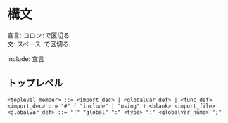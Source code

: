 # 構文

宣言: コロン`:`で区切る  
文: スペース` `で区切る  

include: 宣言

## トップレベル
```bnf
<toplevel_member> ::= <import_dec> | <globalvar_def> | <func_def>
<import_dec> ::= "#" ( "include" | "using" ) <blank> <import_file>
<globalvar_def> ::= "!" "global" ":" <type> ":" <globalvar_name> ";"
```